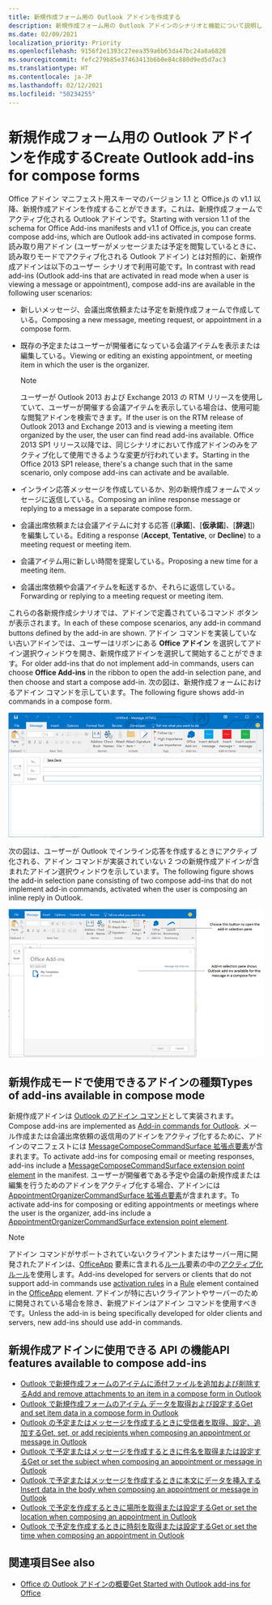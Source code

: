 ```yaml
---
title: 新規作成フォーム用の Outlook アドインを作成する
description: 新規作成フォーム用の Outlook アドインのシナリオと機能について説明します。
ms.date: 02/09/2021
localization_priority: Priority
ms.openlocfilehash: 9156f2e1393c27eea359a6b63da47bc24a8a6828
ms.sourcegitcommit: fefc279b85e37463413b6b0e84c880d9ed5d7ac3
ms.translationtype: HT
ms.contentlocale: ja-JP
ms.lasthandoff: 02/12/2021
ms.locfileid: "50234255"
---
```

# <a name="create-outlook-add-ins-for-compose-forms"></a><span data-ttu-id="e09bc-103">新規作成フォーム用の Outlook アドインを作成する</span><span class="sxs-lookup"><span data-stu-id="e09bc-103">Create Outlook add-ins for compose forms</span></span>

<span data-ttu-id="e09bc-104">Office アドイン マニフェスト用スキーマのバージョン 1.1 と Office.js の v1.1 以降、新規作成アドインを作成することができます。これは、新規作成フォームでアクティブ化される Outlook アドインです。</span><span class="sxs-lookup"><span data-stu-id="e09bc-104">Starting with version 1.1 of the schema for Office Add-ins manifests and v1.1 of Office.js, you can create compose add-ins, which are Outlook add-ins activated in compose forms.</span></span> <span data-ttu-id="e09bc-105">読み取り用アドイン (ユーザーがメッセージまたは予定を閲覧しているときに、読み取りモードでアクティブ化される Outlook アドイン) とは対照的に、新規作成アドインは以下のユーザー シナリオで利用可能です。</span><span class="sxs-lookup"><span data-stu-id="e09bc-105">In contrast with read add-ins (Outlook add-ins that are activated in read mode when a user is viewing a message or appointment), compose add-ins are available in the following user scenarios:</span></span>

- <span data-ttu-id="e09bc-106">新しいメッセージ、会議出席依頼または予定を新規作成フォームで作成している。</span><span class="sxs-lookup"><span data-stu-id="e09bc-106">Composing a new message, meeting request, or appointment in a compose form.</span></span>

- <span data-ttu-id="e09bc-107">既存の予定またはユーザーが開催者になっている会議アイテムを表示または編集している。</span><span class="sxs-lookup"><span data-stu-id="e09bc-107">Viewing or editing an existing appointment, or meeting item in which the user is the organizer.</span></span>
    
   > [!NOTE]
   > <span data-ttu-id="e09bc-108">ユーザーが Outlook 2013 および Exchange 2013 の RTM リリースを使用していて、ユーザーが開催する会議アイテムを表示している場合は、使用可能な閲覧アドインを検索できます。</span><span class="sxs-lookup"><span data-stu-id="e09bc-108">If the user is on the RTM release of Outlook 2013 and Exchange 2013 and is viewing a meeting item organized by the user, the user can find read add-ins available.</span></span> <span data-ttu-id="e09bc-109">Office 2013 SP1 リリース以降では、同じシナリオにおいて作成アドインのみをアクティブ化して使用できるような変更が行われています。</span><span class="sxs-lookup"><span data-stu-id="e09bc-109">Starting in the Office 2013 SP1 release, there's a change such that in the same scenario, only compose add-ins can activate and be available.</span></span>

- <span data-ttu-id="e09bc-110">インライン応答メッセージを作成しているか、別の新規作成フォームでメッセージに返信している。</span><span class="sxs-lookup"><span data-stu-id="e09bc-110">Composing an inline response message or replying to a message in a separate compose form.</span></span>

- <span data-ttu-id="e09bc-111">会議出席依頼または会議アイテムに対する応答 ([**承諾**]、[**仮承諾**]、[**辞退**]) を編集している。</span><span class="sxs-lookup"><span data-stu-id="e09bc-111">Editing a response (**Accept**, **Tentative**, or **Decline**) to a meeting request or meeting item.</span></span>

- <span data-ttu-id="e09bc-112">会議アイテム用に新しい時間を提案している。</span><span class="sxs-lookup"><span data-stu-id="e09bc-112">Proposing a new time for a meeting item.</span></span>

- <span data-ttu-id="e09bc-113">会議出席依頼や会議アイテムを転送するか、それらに返信している。</span><span class="sxs-lookup"><span data-stu-id="e09bc-113">Forwarding or replying to a meeting request or meeting item.</span></span>

<span data-ttu-id="e09bc-114">これらの各新規作成シナリオでは、アドインで定義されているコマンド ボタンが表示されます。</span><span class="sxs-lookup"><span data-stu-id="e09bc-114">In each of these compose scenarios, any add-in command buttons defined by the add-in are shown.</span></span> <span data-ttu-id="e09bc-115">アドイン コマンドを実装していない古いアドインでは、ユーザーはリボンにある **Office アドイン** を選択してアドイン選択ウィンドウを開き、新規作成アドインを選択して開始することができます。</span><span class="sxs-lookup"><span data-stu-id="e09bc-115">For older add-ins that do not implement add-in commands, users can choose **Office Add-ins** in the ribbon to open the add-in selection pane, and then choose and start a compose add-in.</span></span> <span data-ttu-id="e09bc-116">次の図は、新規作成フォームにおけるアドイン コマンドを示しています。</span><span class="sxs-lookup"><span data-stu-id="e09bc-116">The following figure shows add-in commands in a compose form.</span></span>

![アドイン コマンドが含まれた Outlook 作成フォームが表示されています。](../images/compose-form-commands.png)

<span data-ttu-id="e09bc-118">次の図は、ユーザーが Outlook でインライン応答を作成するときにアクティブ化される、アドイン コマンドが実装されていない 2 つの新規作成アドインが含まれたアドイン選択ウィンドウを示しています。</span><span class="sxs-lookup"><span data-stu-id="e09bc-118">The following figure shows the add-in selection pane consisting of two compose add-ins that do not implement add-in commands, activated when the user is composing an inline reply in Outlook.</span></span>

![作成されたアイテムに対してアクティブになるテンプレート メール アプリ](../images/templates-app-selection.png)

## <a name="types-of-add-ins-available-in-compose-mode"></a><span data-ttu-id="e09bc-120">新規作成モードで使用できるアドインの種類</span><span class="sxs-lookup"><span data-stu-id="e09bc-120">Types of add-ins available in compose mode</span></span>

<span data-ttu-id="e09bc-121">新規作成アドインは [Outlook のアドイン コマンド](add-in-commands-for-outlook.md)として実装されます。</span><span class="sxs-lookup"><span data-stu-id="e09bc-121">Compose add-ins are implemented as [Add-in commands for Outlook](add-in-commands-for-outlook.md).</span></span> <span data-ttu-id="e09bc-122">メール作成または会議出席依頼の返信用のアドインをアクティブ化するために、アドインのマニフェストには [MessageComposeCommandSurface 拡張点要素](../reference/manifest/extensionpoint.md#messagecomposecommandsurface)が含まれます。</span><span class="sxs-lookup"><span data-stu-id="e09bc-122">To activate add-ins for composing email or meeting responses, add-ins include a [MessageComposeCommandSurface extension point element](../reference/manifest/extensionpoint.md#messagecomposecommandsurface) in the manifest.</span></span> <span data-ttu-id="e09bc-123">ユーザーが開催者である予定や会議の新規作成または編集を行うためのアドインをアクティブ化する場合、アドインには [AppointmentOrganizerCommandSurface 拡張点要素](../reference/manifest/extensionpoint.md#appointmentorganizercommandsurface)が含まれます。</span><span class="sxs-lookup"><span data-stu-id="e09bc-123">To activate add-ins for composing or editing appointments or meetings where the user is the organizer, add-ins include a [AppointmentOrganizerCommandSurface extension point element](../reference/manifest/extensionpoint.md#appointmentorganizercommandsurface).</span></span>

> [!NOTE]
> <span data-ttu-id="e09bc-124">アドイン コマンドがサポートされていないクライアントまたはサーバー用に開発されたアドインは、[OfficeApp](../reference/manifest/officeapp.md) 要素に含まれる[ルール](../reference/manifest/rule.md)要素の中の[アクティブ化ルール](activation-rules.md)を使用します。</span><span class="sxs-lookup"><span data-stu-id="e09bc-124">Add-ins developed for servers or clients that do not support add-in commands use [activation rules](activation-rules.md) in a [Rule](../reference/manifest/rule.md) element contained in the [OfficeApp](../reference/manifest/officeapp.md) element.</span></span> <span data-ttu-id="e09bc-125">アドインが特に古いクライアントやサーバーのために開発されている場合を除き、新規アドインはアドイン コマンドを使用すべきです。</span><span class="sxs-lookup"><span data-stu-id="e09bc-125">Unless the add-in is being specifically developed for older clients and servers, new add-ins should use add-in commands.</span></span>

## <a name="api-features-available-to-compose-add-ins"></a><span data-ttu-id="e09bc-126">新規作成アドインに使用できる API の機能</span><span class="sxs-lookup"><span data-stu-id="e09bc-126">API features available to compose add-ins</span></span>

- [<span data-ttu-id="e09bc-127">Outlook で新規作成フォームのアイテムに添付ファイルを追加および削除する</span><span class="sxs-lookup"><span data-stu-id="e09bc-127">Add and remove attachments to an item in a compose form in Outlook</span></span>](add-and-remove-attachments-to-an-item-in-a-compose-form.md)
- [<span data-ttu-id="e09bc-128">Outlook で新規作成フォームのアイテム データを取得および設定する</span><span class="sxs-lookup"><span data-stu-id="e09bc-128">Get and set item data in a compose form in Outlook</span></span>](get-and-set-item-data-in-a-compose-form.md)
- [<span data-ttu-id="e09bc-129">Outlook の予定またはメッセージを作成するときに受信者を取得、設定、追加する</span><span class="sxs-lookup"><span data-stu-id="e09bc-129">Get, set, or add recipients when composing an appointment or message in Outlook</span></span>](get-set-or-add-recipients.md)
- [<span data-ttu-id="e09bc-130">Outlook で予定またはメッセージを作成するときに件名を取得または設定する</span><span class="sxs-lookup"><span data-stu-id="e09bc-130">Get or set the subject when composing an appointment or message in Outlook</span></span>](get-or-set-the-subject.md)
- [<span data-ttu-id="e09bc-131">Outlook で予定またはメッセージを作成するときに本文にデータを挿入する</span><span class="sxs-lookup"><span data-stu-id="e09bc-131">Insert data in the body when composing an appointment or message in Outlook</span></span>](insert-data-in-the-body.md)
- [<span data-ttu-id="e09bc-132">Outlook で予定を作成するときに場所を取得または設定する</span><span class="sxs-lookup"><span data-stu-id="e09bc-132">Get or set the location when composing an appointment in Outlook</span></span>](get-or-set-the-location-of-an-appointment.md)
- [<span data-ttu-id="e09bc-133">Outlook で予定を作成するときに時刻を取得または設定する</span><span class="sxs-lookup"><span data-stu-id="e09bc-133">Get or set the time when composing an appointment in Outlook</span></span>](get-or-set-the-time-of-an-appointment.md)

## <a name="see-also"></a><span data-ttu-id="e09bc-134">関連項目</span><span class="sxs-lookup"><span data-stu-id="e09bc-134">See also</span></span>

- [<span data-ttu-id="e09bc-135">Office の Outlook アドインの概要</span><span class="sxs-lookup"><span data-stu-id="e09bc-135">Get Started with Outlook add-ins for Office</span></span>](../quickstarts/outlook-quickstart.md)
